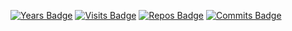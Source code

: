 [![Years Badge](https://badges.strrl.dev/years/mattvasc-mcd)](https://github.com/STRRL/serverless-github-badges)
[![Visits Badge](https://badges.strrl.dev/visits/mattvasc-mcd/mattvasc-mcd)](https://github.com/STRRL/serverless-github-badges)
[![Repos Badge](https://badges.strrl.dev/repos/mattvasc-mcd)](https://github.com/STRRL/serverless-github-badges)
[![Commits Badge](https://badges.strrl.dev/commits/yearly/mattvasc-mcd)](https://github.com/STRRL/serverless-github-badges)






<!--
**mattvasc-mcd/mattvasc-mcd** is a ✨ _special_ ✨ repository because its `README.md` (this file) appears on your GitHub profile.

Here are some ideas to get you started:

- 🔭 I’m currently working on ...
- 🌱 I’m currently learning ...
- 👯 I’m looking to collaborate on ...
- 🤔 I’m looking for help with ...
- 💬 Ask me about ...
- 📫 How to reach me: ...
- 😄 Pronouns: ...
- ⚡ Fun fact: ...
-->
